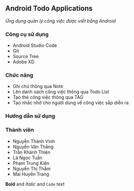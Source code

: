 ## Android Todo Applications
_Ứng dụng quản lý công việc được viết bằng Android_
### Công cụ sử dụng
- Android Studio Code
- Git
- Source Tree
- Adobe XD

### Chức năng
- Ghi chú thông qua Note
- Lên danh sách công việc thông qua Todo List
- Tạo thẻ công việc thông qua TAG
- Tạo nhắc nhở cho người dùng về công việc sắp diễn ra

### Hướng dẫn sử dụng

### Thành viên
- Nguyễn Thành Vinh
- Nguyễn Văn Thắng
- Trần Khánh Thiện
- Lã Ngọc Tuấn
- Phạm Trung Kiên
- Nguyễn Thị Thắm
- Mai Huyền Trang

**Bold** and _Italic_ and `Code` text
